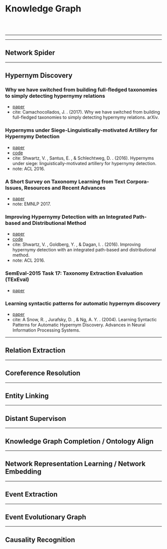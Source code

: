 # Knowledge Graph
<br>
<br>

---




---
## Network Spider

---
## Hypernym Discovery
### Why we have switched from building full-fledged taxonomies to simply detecting hypernymy relations
  * [paper](https://arxiv.org/pdf/1703.04178.pdf)<br>
  * cite: Camachocollados, J. . (2017). Why we have switched from building full-fledged taxonomies to simply detecting hypernymy relations. arXiv. <br>
  
### Hypernyms under Siege-Linguistically-motivated Artillery for Hypernymy Detection
  * [paper](http://aclweb.org/anthology/E17-1007)<br>
  * [code](https://github.com/vered1986/UnsupervisedHypernymy)<br>
  * cite: Shwartz, V. , Santus, E. , & Schlechtweg, D. . (2016). Hypernyms under siege: linguistically-motivated artillery for hypernymy detection. <br>
  * note: ACL 2016. <br>
  
### A Short Survey on Taxonomy Learning from Text Corpora-Issues, Resources and Recent Advances
  * [paper](http://aclweb.org/anthology/D17-1123)<br>
  * note: EMNLP 2017. <br>
  
### Improving Hypernymy Detection with an Integrated Path-based and Distributional Method
  * [paper](http://aclweb.org/anthology/P16-1226)<br>
  * [code](https://github.com/vered1986/HypeNET)<br>
  * cite: Shwartz, V. , Goldberg, Y. , & Dagan, I. . (2016). Improving hypernymy detection with an integrated path-based and distributional method. <br>
  * note: ACL 2016.<br>
  
### SemEval-2015 Task 17: Taxonomy Extraction Evaluation (TExEval)
  * [paper](http://wwwusers.di.uniroma1.it/~navigli/pubs/Semeval_2015_Bordeaetal.pdf)<br>
  
### Learning syntactic patterns for automatic hypernym discovery
  * [paper](http://ai.stanford.edu/~rion/papers/hypernym_nips05.pdf)<br>
  * cite: A Snow, R. , Jurafsky, D. , & Ng, A. Y. . (2004). Learning Syntactic Patterns for Automatic Hypernym Discovery. Advances in Neural Information Processing Systems. <br>

---
## Relation Extraction

---
## Coreference Resolution

---
## Entity Linking

---
## Distant Supervison

---
## Knowledge Graph Completion / Ontology Align

---
## Network Representation Learning / Network Embedding

---
## Event Extraction

---
## Event Evolutionary Graph

---
## Causality Recognition
